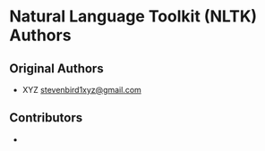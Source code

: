 # Natural Language Toolkit (NLTK) Authors

## Original Authors

- XYZ <stevenbird1xyz@gmail.com>

## Contributors

-
